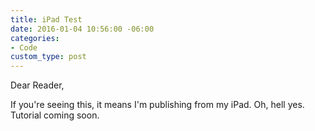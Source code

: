 ```yaml
---
title: iPad Test
date: 2016-01-04 10:56:00 -06:00
categories:
- Code
custom_type: post
---
```


Dear Reader,

If you're seeing this, it means I'm publishing from my iPad. Oh, hell yes. Tutorial coming soon.

